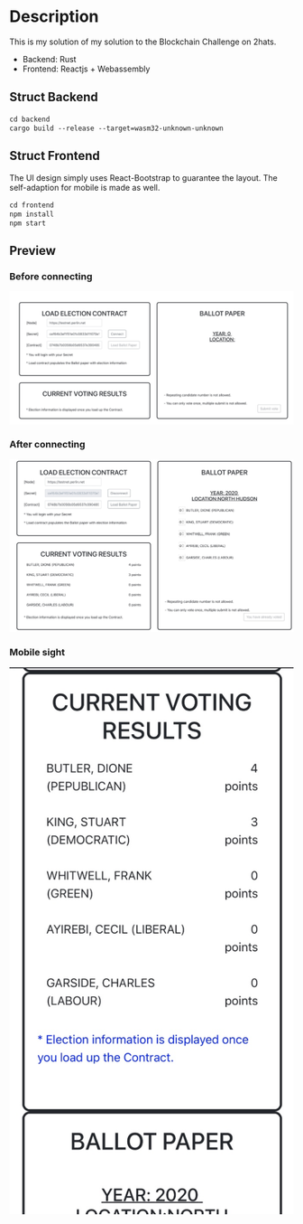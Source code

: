 # Description

This is my solution of my solution to the Blockchain Challenge on 2hats. 

* Backend: Rust
* Frontend: Reactjs + Webassembly

## Struct Backend

```
cd backend
cargo build --release --target=wasm32-unknown-unknown
```

## Struct Frontend
The UI design simply uses React-Bootstrap to guarantee the layout. The self-adaption for mobile is made as well. 
```
cd frontend
npm install
npm start
```
## Preview
### Before connecting
![-w1387](media/15784635168051/15784635977826.jpg)

### After connecting
![-w1355](media/15784635168051/15784635791677.jpg)

### Mobile sight
![-w328](media/15784635168051/15784652803968.jpg)
